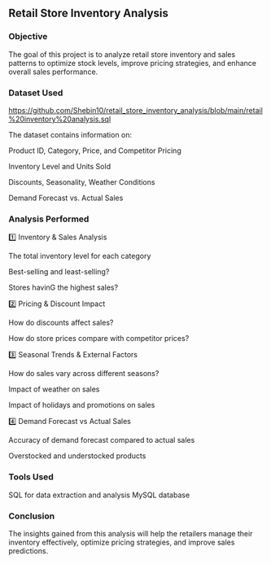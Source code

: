 ## Retail Store Inventory Analysis

### Objective
The goal of this project is to analyze retail store inventory and sales patterns to optimize stock levels, improve pricing strategies, and enhance overall sales performance.

### Dataset Used
https://github.com/Shebin10/retail_store_inventory_analysis/blob/main/retail%20inventory%20analysis.sql

The dataset contains information on:

Product ID, Category, Price, and Competitor Pricing

Inventory Level and Units Sold

Discounts, Seasonality, Weather Conditions

Demand Forecast vs. Actual Sales

### Analysis Performed
1️⃣ Inventory & Sales Analysis

The total inventory level for each category

Best-selling and least-selling?

Stores havinG the highest sales?

2️⃣ Pricing & Discount Impact

How do discounts affect sales?

How do store prices compare with competitor prices?

3️⃣ Seasonal Trends & External Factors

How do sales vary across different seasons?

Impact of weather on sales

Impact of holidays and promotions on sales

4️⃣ Demand Forecast vs Actual Sales

Accuracy of demand forecast compared to actual sales

Overstocked and understocked products

### Tools Used
SQL for data extraction and analysis
MySQL database

### Conclusion
The insights gained from this analysis will help the retailers manage their inventory effectively, optimize pricing strategies, and improve sales predictions.
